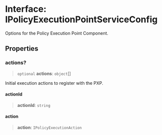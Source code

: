 # Interface: IPolicyExecutionPointServiceConfig

Options for the Policy Execution Point Component.

## Properties

### actions?

> `optional` **actions**: `object`[]

Initial execution actions to register with the PXP.

#### actionId

> **actionId**: `string`

#### action

> **action**: `IPolicyExecutionAction`
